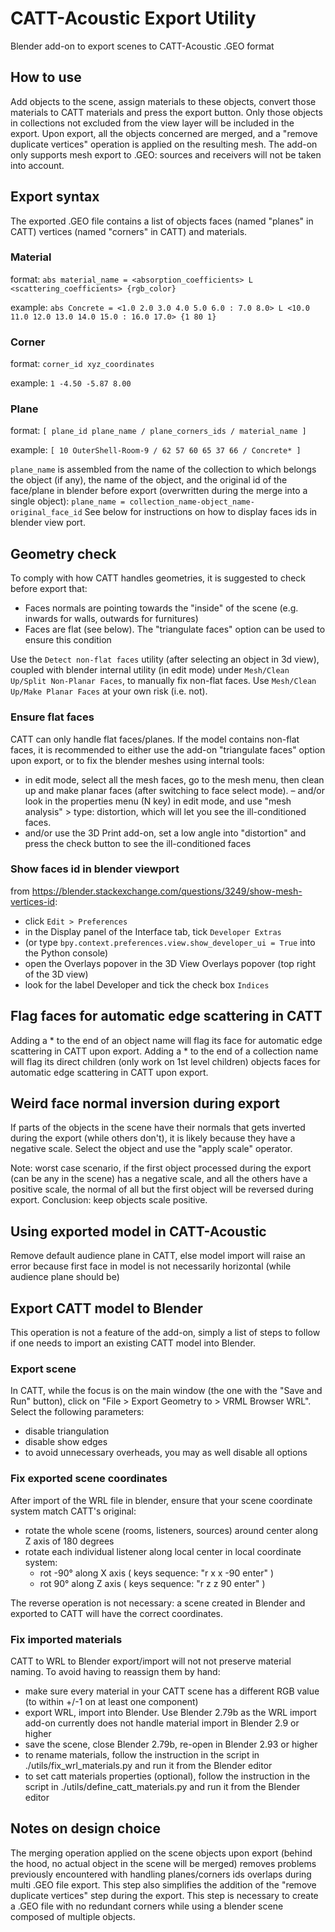 # CATT-Acoustic Export Utility

Blender add-on to export scenes to CATT-Acoustic .GEO format


## How to use

Add objects to the scene, assign materials to these objects, convert those materials to CATT materials and press the export button. Only those objects in collections not excluded from the view layer will be included in the export. Upon export, all the objects concerned are merged, and a "remove duplicate vertices" operation is applied on the resulting mesh. The add-on only supports mesh export to .GEO: sources and receivers will not be taken into account.


## Export syntax

The exported .GEO file contains a list of objects faces (named "planes" in CATT) vertices (named "corners" in CATT) and materials.

### Material

format:
``abs material_name = <absorption_coefficients> L <scattering_coefficients> {rgb_color}``

example:
``abs Concrete = <1.0 2.0 3.0 4.0 5.0 6.0 : 7.0 8.0> L <10.0 11.0 12.0 13.0 14.0 15.0 : 16.0 17.0> {1 80 1}``

### Corner

format:
``corner_id xyz_coordinates``

example:
``1 -4.50 -5.87 8.00``

### Plane

format:
``[ plane_id plane_name / plane_corners_ids / material_name ]``

example:
``[ 10 OuterShell-Room-9 / 62 57 60 65 37 66 / Concrete* ]``

``plane_name`` is assembled from the name of the collection to which belongs the object (if any), the name of the object, and the original id of the face/plane in blender before export (overwritten during the merge into a single object):
``plane_name = collection_name-object_name-original_face_id``
See below for instructions on how to display faces ids in blender view port.


## Geometry check

To comply with how CATT handles geometries, it is suggested to check before export that:
- Faces normals are pointing towards the "inside" of the scene (e.g. inwards for walls, outwards for furnitures)
- Faces are flat (see below). The "triangulate faces" option can be used to ensure this condition

Use the ``Detect non-flat faces`` utility (after selecting an object in 3d view), coupled with blender internal utility (in edit mode) under ``Mesh/Clean Up/Split Non-Planar Faces``, to manually fix non-flat faces. Use ``Mesh/Clean Up/Make Planar Faces`` at your own risk (i.e. not).

### Ensure flat faces

CATT can only handle flat faces/planes. If the model contains non-flat faces, it is recommended to either use the add-on "triangulate faces" option upon export, or to fix the blender meshes using internal tools:
- in edit mode, select all the mesh faces, go to the mesh menu, then clean up and make planar faces (after switching to face select mode).
– and/or look in the properties menu (N key) in edit mode, and use "mesh analysis" > type: distortion, which will let you see the ill-conditioned faces.
- and/or use the 3D Print add-on, set a low angle into "distortion" and press the check button to see the ill-conditioned faces

### Show faces id in blender viewport

from https://blender.stackexchange.com/questions/3249/show-mesh-vertices-id:

- click ``Edit > Preferences``
- in the Display panel of the Interface tab, tick ``Developer Extras``
- (or type ``bpy.context.preferences.view.show_developer_ui = True`` into the Python console)
- open the Overlays popover in the 3D View Overlays popover (top right of the 3D view)
- look for the label Developer and tick the check box ``Indices``


## Flag faces for automatic edge scattering in CATT

Adding a * to the end of an object name will flag its face for automatic edge scattering in CATT upon export. Adding a * to the end of a collection name will flag its direct children (only work on 1st level children) objects faces for automatic edge scattering in CATT upon export.

## Weird face normal inversion during export

If parts of the objects in the scene have their normals that gets inverted during the export (while others don't), it is likely because they have a negative scale. Select the object and use the "apply scale" operator.

Note: worst case scenario, if the first object processed during the export (can be any in the scene) has a negative scale, and all the others have a positive scale, the normal of all but the first object will be reversed during export. Conclusion: keep objects scale positive.

## Using exported model in CATT-Acoustic

Remove default audience plane in CATT, else model import will raise an error because first face in model is not necessarily horizontal (while audience plane should be)


## Export CATT model to Blender

This operation is not a feature of the add-on, simply a list of steps to follow if one needs to import an existing CATT model into Blender.

### Export scene

In CATT, while the focus is on the main window (the one with the "Save and Run" button), click on "File > Export Geometry to > VRML Browser WRL". Select the following parameters:
- disable triangulation
- disable show edges
- to avoid unnecessary overheads, you may as well disable all options

### Fix exported scene coordinates

After import of the WRL file in blender, ensure that your scene coordinate system match CATT's original:
- rotate the whole scene (rooms, listeners, sources) around center along Z axis of 180 degrees
- rotate each individual listener along local center in local coordinate system:
    - rot -90° along X axis ( keys sequence: "r x x -90 enter" )
    - rot 90° along Z axis  ( keys sequence: "r z z 90 enter" )

The reverse operation is not necessary: a scene created in Blender and exported to CATT will have the correct coordinates.

### Fix imported materials

CATT to WRL to Blender export/import will not not preserve material naming. To avoid having to reassign them by hand:
- make sure every material in your CATT scene has a different RGB value (to within +/-1 on at least one component)
- export WRL, import into Blender. Use Blender 2.79b as the WRL import add-on currently does not handle material import in Blender 2.9 or higher
- save the scene, close Blender 2.79b, re-open in Blender 2.93 or higher
- to rename materials, follow the instruction in the script in ./utils/fix_wrl_materials.py and run it from the Blender editor
- to set catt materials properties (optional), follow the instruction in the script in ./utils/define_catt_materials.py and run it from the Blender editor


## Notes on design choice

The merging operation applied on the scene objects upon export (behind the hood, no actual object in the scene will be merged) removes problems previously encountered with handling planes/corners ids overlaps during multi .GEO file export. This step also simplifies the addition of the "remove duplicate vertices" step during the export. This step is necessary to create a .GEO file with no redundant corners while using a blender scene composed of multiple objects.
